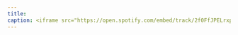 ```yaml
---
title: 
caption: <iframe src="https://open.spotify.com/embed/track/2f0FfJPELrxpCr3PprA1Pd" width="100%" height="80" frameBorder="0" allowtransparency="true" allow="encrypted-media"></iframe>
---
```

